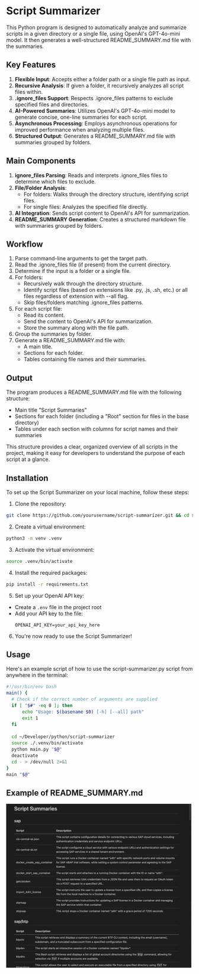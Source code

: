 # Script Summarizer

This Python program is designed to automatically analyze and summarize scripts in a given directory or a single file, using OpenAI's GPT-4o-mini model. It then generates a well-structured README_SUMMARY.md file with the summaries.

## Key Features

1. **Flexible Input**: Accepts either a folder path or a single file path as input.
2. **Recursive Analysis**: If given a folder, it recursively analyzes all script files within.
3. **.ignore_files Support**: Respects .ignore_files patterns to exclude specified files and directories.
4. **AI-Powered Summaries**: Utilizes OpenAI's GPT-4o-mini model to generate concise, one-line summaries for each script.
5. **Asynchronous Processing**: Employs asynchronous operations for improved performance when analyzing multiple files.
6. **Structured Output**: Generates a README_SUMMARY.md file with summaries grouped by folders.

## Main Components

1. **ignore_files Parsing**: Reads and interprets .ignore_files files to determine which files to exclude.
2. **File/Folder Analysis**: 
   - For folders: Walks through the directory structure, identifying script files.
   - For single files: Analyzes the specified file directly.
3. **AI Integration**: Sends script content to OpenAI's API for summarization.
4. **README_SUMMARY Generation**: Creates a structured markdown file with summaries grouped by folders.

## Workflow

1. Parse command-line arguments to get the target path.
2. Read the .ignore_files file (if present) from the current directory.
3. Determine if the input is a folder or a single file.
4. For folders:
   - Recursively walk through the directory structure.
   - Identify script files (based on extensions like .py, .js, .sh, etc.) or all files regardless of extension with --all flag.
   - Skip files/folders matching .ignore_files patterns.
5. For each script file:
   - Read its content.
   - Send the content to OpenAI's API for summarization.
   - Store the summary along with the file path.
6. Group the summaries by folder.
7. Generate a README_SUMMARY.md file with:
   - A main title.
   - Sections for each folder.
   - Tables containing file names and their summaries.

## Output

The program produces a README_SUMMARY.md file with the following structure:

- Main title "Script Summaries"
- Sections for each folder (including a "Root" section for files in the base directory)
- Tables under each section with columns for script names and their summaries

This structure provides a clear, organized overview of all scripts in the project, making it easy for developers to understand the purpose of each script at a glance.

## Installation

To set up the Script Summarizer on your local machine, follow these steps:

1. Clone the repository:
```bash
git clone https://github.com/yourusername/script-summarizer.git && cd script-summarizer
```
2. Create a virtual environment:
```bash
python3 -m venv .venv
```
3. Activate the virtual environment:
```bash
source .venv/bin/activate
```
4. Install the required packages:
```bash
pip install -r requirements.txt
```
5. Set up your OpenAI API key:
- Create a `.env` file in the project root
- Add your API key to the file:
  ```
  OPENAI_API_KEY=your_api_key_here
  ```

6. You're now ready to use the Script Summarizer!

## Usage

Here's an example script of how to use the script-summarizer.py script from anywhere in the terminal:

```bash
#!/usr/bin/env bash
main() {
  # Check if the correct number of arguments are supplied
  if [ "$#" -eq 0 ]; then
      echo "Usage: $(basename $0) [-h] [--all] path"
      exit 1
  fi

  cd ~/Developer/python/script-summarizer
  source ./.venv/bin/activate
  python main.py "$@"
  deactivate
  cd - > /dev/null 2>&1
}
main "$@"
```

## Example of README_SUMMARY.md

<img src="example.png" alt="Script Summary" width="500"/>